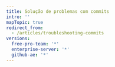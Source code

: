 ```yaml
---
title: Solução de problemas com commits
intro: ''
mapTopic: true
redirect_from:
  - /articles/troubleshooting-commits
versions:
  free-pro-team: '*'
  enterprise-server: '*'
  github-ae: '*'
---
```


